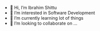 - 👋 Hi, I’m Ibrahim Shittu
- 👀 I’m interested in Software Development
- 🌱 I’m currently learning lot of things 
- 💞️ I’m looking to collaborate on ...


<!---
Shittu-Ibrahim/Shittu-Ibrahim is a ✨ special ✨ repository because its `README.md` (this file) appears on your GitHub profile.
You can click the Preview link to take a look at your changes.
--->
